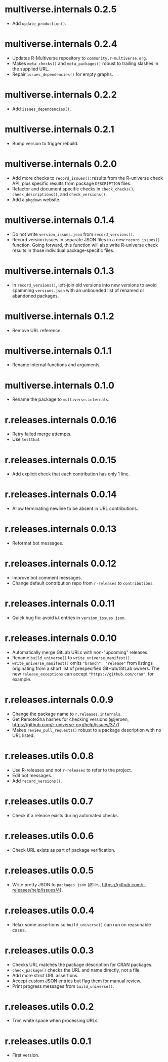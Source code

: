 # multiverse.internals 0.2.5

* Add `update_production()`.

# multiverse.internals 0.2.4

* Updates R-Multiverse repository to `community.r-multiverse.org`.
* Makes `meta_checks()` and `meta_packages()` robust to trailing slashes in the supplied URL.
* Repair `issues_dependencies()` for empty graphs.

# multiverse.internals 0.2.2

* Add `issues_dependencies()`.

# multiverse.internals 0.2.1

* Bump version to trigger rebuild.

# multiverse.internals 0.2.0

* Add more checks to `record_issues()`: results from the R-universe check API, plus specific results from package `DESCRIPTION` files.
* Refactor and document specific checks in `check_checks()`, `check_descriptions()`, and `check_versions()`.
* Add a `pkgdown` website.

# multiverse.internals 0.1.4

* Do not write `version_issues.json` from `record_versions()`.
* Record version issues in separate JSON files in a new `record_issues()` function. Going forward, this function will also write R-universe check results in those individual package-specific files.

# multiverse.internals 0.1.3

* In `record_versions()`, left-join old versions into new versions to avoid spamming `versions.json` with an unbounded list of renamed or abandoned packages.

# multiverse.internals 0.1.2

* Remove URL reference.

# multiverse.internals 0.1.1

* Rename internal functions and arguments.

# multiverse.internals 0.1.0

* Rename the package to `multiverse.internals`.

# r.releases.internals 0.0.16

* Retry failed merge attempts.
* Use `testthat`

# r.releases.internals 0.0.15

* Add explicit check that each contribution has only 1 line.

# r.releases.internals 0.0.14

* Allow terminating newline to be absent in URL contributions.

# r.releases.internals 0.0.13

* Reformat bot messages.

# r.releases.internals 0.0.12

* Improve bot comment messages.
* Change default contribution repo from `r-releases` to `contributions`.

# r.releases.internals 0.0.11

* Quick bug fix: avoid `NA` entries in `version_issues.json`.

# r.releases.internals 0.0.10

* Automatically merge GitLab URLs with non-"upcoming" releases.
* Rename `build_universe()` to `write_universe_manifest()`. 
* `write_universe_manifest()` omits `"branch": "release"` from listings originating from a short list of prespecified GitHub/GitLab owners. The new `release_exceptions` can accept `"https://github.com/cran"`, for example.

# r.releases.internals 0.0.9

* Change the package name to `r.releases.internals`.
* Get RemoteSha hashes for checking versions (@jeroen, https://github.com/r-universe-org/help/issues/377).
* Makes `review_pull_requests()` robust to a package description with no URL listed.

# r.releases.utils 0.0.8

* Use R-releases and not `r-releases` to refer to the project.
* Edit bot messages.
* Add `record_versions()`.

# r.releases.utils 0.0.7

* Check if a release exists during automated checks.

# r.releases.utils 0.0.6

* Check URL exists as part of package verification.

# r.releases.utils 0.0.5

* Write pretty JSON to `packages.json` (@llrs, https://github.com/r-releases/help/issues/4).

# r.releases.utils 0.0.4

* Relax some assertions so `build_universe()` can run on reasonable cases.

# r.releases.utils 0.0.3

* Checks URL matches the package description for CRAN packages.
* `check_package()` checks the URL and name directly, not a file.
* Add more strict URL assertions.
* Accept custom JSON entries but flag them for manual review.
* Print progress messages from `build_universe()`.

# r.releases.utils 0.0.2

* Trim white space when processing URLs.

# r.releases.utils 0.0.1

* First version.
